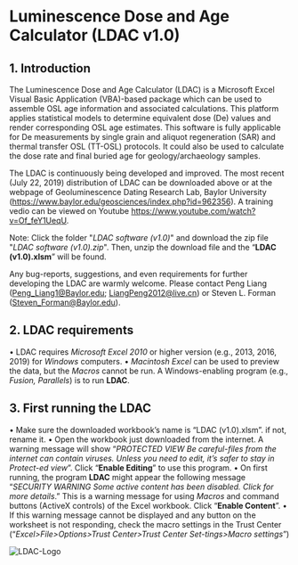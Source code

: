 # Luminescence Dose and Age Calculator (LDAC v1.0)

## 1. Introduction
The Luminescence Dose and Age Calculator (LDAC) is a Microsoft Excel Visual Basic Application (VBA)-based package which can be used to assemble OSL age information and associated calculations. This platform applies statistical models to determine equivalent dose (De) values and render corresponding OSL age estimates. This software is fully applicable for De measurements by single grain and aliquot regeneration (SAR) and thermal transfer OSL (TT-OSL) protocols. It could also be used to calculate the dose rate and final buried age for geology/archaeology samples.

The LDAC is continuously being developed and improved. The most recent (July 22, 2019) distribution of LDAC can be downloaded above or at the webpage of Geoluminescence Dating Research Lab, Baylor University (https://www.baylor.edu/geosciences/index.php?id=962356). A training vedio can be viewed on Youtube https://www.youtube.com/watch?v=Of_feY1UeqU.

Note: Click the folder "*LDAC software (v1.0)*" and download the zip file "*LDAC software (v1.0).zip*". Then, unzip the download file and the “**LDAC (v1.0).xlsm**” will be found.

Any bug-reports, suggestions, and even requirements for further developing the LDAC are warmly welcome. Please contact Peng Liang (Peng_Liang1@Baylor.edu; LiangPeng2012@live.cn) or Steven L. Forman (Steven_Forman@Baylor.edu).

## 2. LDAC requirements
•	LDAC requires *Microsoft Excel 2010* or higher version (e.g., 2013, 2016, 2019) for *Windows* computers.
•	*Macintosh Excel* can be used to preview the data, but the *Macros* cannot be run. A Windows-enabling program (e.g., *Fusion, Parallels*) is to run **LDAC**.

## 3. First running the LDAC
•	Make sure the downloaded workbook’s name is “LDAC (v1.0).xlsm”. if not, rename it.
•	Open the workbook just downloaded from the internet. A warning message will show “*PROTECTED VIEW Be careful-files from the internet can contain viruses. Unless you need to edit, it’s safer to stay in Protect-ed view*”. Click “**Enable Editing**” to use this program. 
•	On first running, the program **LDAC** might appear the following message “*SECURITY 
WARNING Some active content has been disabled. Click for more details*.” This is a warning message for using *Macros* and command buttons (ActiveX controls) of the Excel workbook. Click “**Enable Content**”. 
•	If this warning message cannot be displayed and any button on the worksheet is not responding, check the macro settings in the Trust Center (“*Excel>File>Options>Trust Center>Trust Center Set-tings>Macro settings*”)

![LDAC-Logo](https://github.com/lesshsroc/LDAC/blob/master/ICON/LDAC_Logo.jpg)
